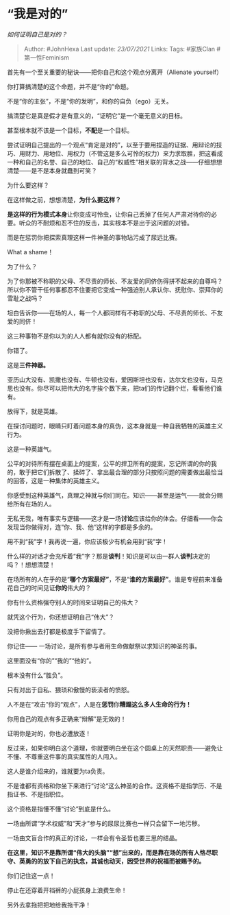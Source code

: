 # “我是对的”
*如何证明自己是对的？*

> Author: #JohnHexa
Last update: *23/07/2021* 
Links:
Tags:  #家族Clan #第一性Feminism



首先有一个至关重要的秘诀——把你自己和这个观点分离开（Alienate yourself）

你打算搞清楚的这个命题，并不是“你的”命题。

不是“你的主张”，不是“你的发明”，和你的自负（ego）无关。

搞清楚它是真是假才是有意义的，“证明它”是一个毫无意义的目标。

甚至根本就不该是一个目标，**不配**是一个目标。

尝试证明自己提出的一个观点“肯定是对的”，以至于要用捏造的证据、用辩论的技巧、用财力、用地位、用权力（不管这是多么可怜的权力）来力求取胜，把这看成一种和自己的名誉、自己的地位、自己的“权威性”相关联的背水之战——仔细想想清楚——是不是本身就蠢到可笑？

为什么要这样？

在这样做之前，想想清楚，**为什么要这样？**

**是这样的行为模式本身**让你变成可怜虫，让你自己丢掉了任何人严肃对待你的必要。听众的不耐烦和忍不住的反击，其实根本不是出于这问题的对错。

而是在惩罚你把探索真理这样一件神圣的事物玷污成了尿远比赛。

What a shame！

为了什么？

为了你那被不称职的父母、不尽责的师长、不友爱的同侪伤得拼不起来的自尊吗？所以你不管干任何事都忍不住要把它变成一种强迫别人承认你、抚慰你、崇拜你的雪耻之战吗？

坦白告诉你——在场的人，每一个人都同样有不称职的父母、不尽责的师长、不友爱的同侪！

这三种事物不是你以为的人人都有就你没有的标配。

你错了。

这是**三件神器。**

亚历山大没有、凯撒也没有、牛顿也没有，爱因斯坦也没有，达尔文也没有，马克思也没有。你尽可以把伟大的名字挨个数下来，把ta们的传记翻个烂，看看他们谁有。

放得下，就是英雄。

在探讨问题时，眼睛只盯着问题本身的真伪，这本身就是一种自我牺牲的英雄主义行为。

这是一种英雄气。

公平的对待所有摆在桌面上的提案，公平的捍卫所有的提案，忘记所谓的你的我的，敢于把它们拆散了、揉碎了、拿出最合理的部分只按照问题的需要做出最恰当的回答，这是一种集体的英雄主义。

你感受到这种英雄气，真理之神就与你们同在。知识——甚至是运气——就会分赐给所有在场的人。

无私无我，唯有事实与逻辑——这才是一场**讨论**应该给你的体会。仔细看——你会发现当你做得对，连“你、我、他“这样的字都是多余的。

用不到“我”字！我再说一遍，你应该极少有机会用到“我”字！

什么样的对话才会充斥着“我”字？那是**谈判**！知识是可以由一群人**谈判**决定的吗？！想想清楚！

在场所有的人在乎的是“**哪个方案最好”**，不是“**谁的方案最好”**。谁是专程前来准备花自己的时间见证**你的**伟大的？

你有什么资格强夺别人的时间来证明自己的伟大？

就凭这个行为，你还想证明自己“伟大”？

没把你揪出去打都是极度手下留情了。

你记住—— 一场讨论，是所有参与者用生命做献祭以求知识的神圣的事。

这里面没有“你的”“我的”“他的”。

根本没有什么“胜负”。

只有对出于自私、猥琐和傲慢的亵渎者的愤怒。

人不是在“攻击”你的“观点”，人是在**惩罚**你**糟蹋这么多人生命的行为！**

你用自己的观点有多正确来“辩解”是无效的！

证明你是对的，你也必遭放逐！

反过来，如果你明白这个道理，你就要明白坐在这个圆桌上的天然职责——避免让不懂、不尊重这件事的真实属性的人闯入。

这人是谁介绍来的，谁就要为ta负责。

不是谁都有资格和你坐下来进行“讨论“这么神圣的合作。这资格不是指学历、不是指证书、不是指职位。

这个资格是指懂不懂“讨论”到底是什么。

一场由所谓“学术权威”和“天才”参与的尿尿比赛也一样只会留下一地污秽。

一场由文盲合作的真正的讨论，一样会有令圣哲也要三思的结晶。

**在这里，知识不是靠所谓“伟大的头脑”“想”出来的，而是靠在场的所有人恪尽职守、英勇的的放下自己的执念，其诚也动天，因受世界的祝福而被赐予的。**

你们记住这一点！

停止在还穿着开裆裤的小屁孩身上浪费生命！

另外去拿拖把把地给我拖干净！



